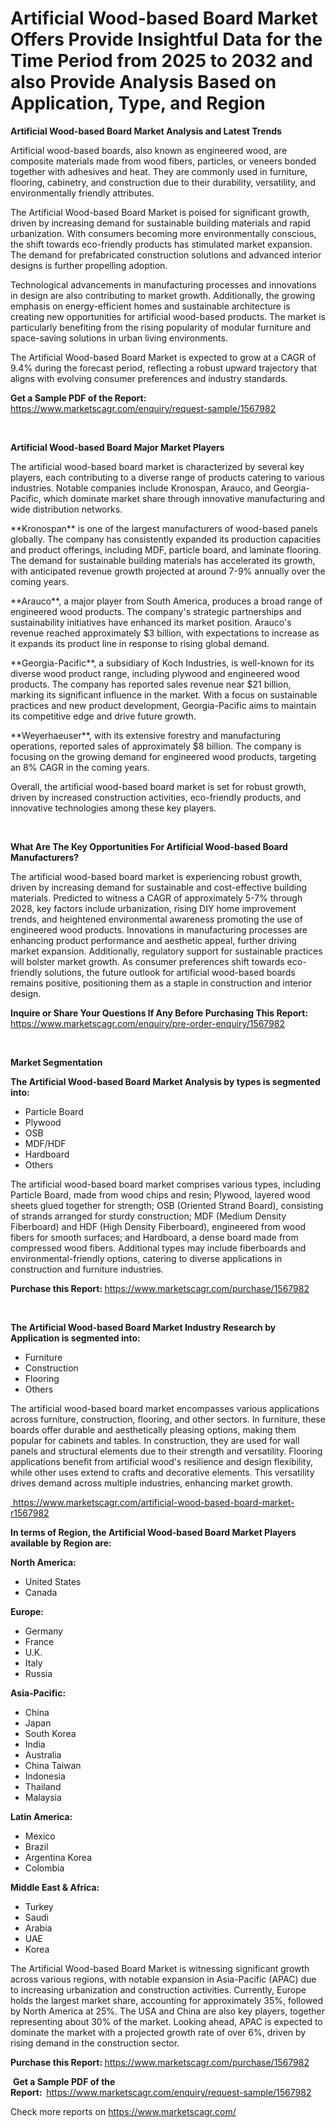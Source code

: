 <p><h1>Artificial Wood-based Board Market Offers Provide Insightful Data for the Time Period from 2025 to 2032 and also Provide Analysis Based on Application, Type, and Region</h1></p><p><strong>Artificial Wood-based Board Market Analysis and Latest Trends</strong></p>
<p><p>Artificial wood-based boards, also known as engineered wood, are composite materials made from wood fibers, particles, or veneers bonded together with adhesives and heat. They are commonly used in furniture, flooring, cabinetry, and construction due to their durability, versatility, and environmentally friendly attributes.</p><p>The Artificial Wood-based Board Market is poised for significant growth, driven by increasing demand for sustainable building materials and rapid urbanization. With consumers becoming more environmentally conscious, the shift towards eco-friendly products has stimulated market expansion. The demand for prefabricated construction solutions and advanced interior designs is further propelling adoption.</p><p>Technological advancements in manufacturing processes and innovations in design are also contributing to market growth. Additionally, the growing emphasis on energy-efficient homes and sustainable architecture is creating new opportunities for artificial wood-based products. The market is particularly benefiting from the rising popularity of modular furniture and space-saving solutions in urban living environments. </p><p>The Artificial Wood-based Board Market is expected to grow at a CAGR of 9.4% during the forecast period, reflecting a robust upward trajectory that aligns with evolving consumer preferences and industry standards.</p></p>
<p><strong>Get a Sample PDF of the Report:&nbsp;</strong> <a href="https://www.marketscagr.com/enquiry/request-sample/1567982?utm_campaign=3198&utm_medium=2&utm_source=Github&utm_content=ia&utm_term=23032025&utm_id=artificial-wood-based-board">https://www.marketscagr.com/enquiry/request-sample/1567982</a></p>
<p>&nbsp;</p>
<p><strong>Artificial Wood-based Board Major Market Players</strong></p>
<p><p>The artificial wood-based board market is characterized by several key players, each contributing to a diverse range of products catering to various industries. Notable companies include Kronospan, Arauco, and Georgia-Pacific, which dominate market share through innovative manufacturing and wide distribution networks.</p><p>**Kronospan** is one of the largest manufacturers of wood-based panels globally. The company has consistently expanded its production capacities and product offerings, including MDF, particle board, and laminate flooring. The demand for sustainable building materials has accelerated its growth, with anticipated revenue growth projected at around 7-9% annually over the coming years.</p><p>**Arauco**, a major player from South America, produces a broad range of engineered wood products. The company's strategic partnerships and sustainability initiatives have enhanced its market position. Arauco's revenue reached approximately $3 billion, with expectations to increase as it expands its product line in response to rising global demand.</p><p>**Georgia-Pacific**, a subsidiary of Koch Industries, is well-known for its diverse wood product range, including plywood and engineered wood products. The company has reported sales revenue near $21 billion, marking its significant influence in the market. With a focus on sustainable practices and new product development, Georgia-Pacific aims to maintain its competitive edge and drive future growth.</p><p>**Weyerhaeuser**, with its extensive forestry and manufacturing operations, reported sales of approximately $8 billion. The company is focusing on the growing demand for engineered wood products, targeting an 8% CAGR in the coming years.</p><p>Overall, the artificial wood-based board market is set for robust growth, driven by increased construction activities, eco-friendly products, and innovative technologies among these key players.</p></p>
<p>&nbsp;</p>
<p><strong>What Are The Key Opportunities For Artificial Wood-based Board Manufacturers?</strong></p>
<p><p>The artificial wood-based board market is experiencing robust growth, driven by increasing demand for sustainable and cost-effective building materials. Predicted to witness a CAGR of approximately 5-7% through 2028, key factors include urbanization, rising DIY home improvement trends, and heightened environmental awareness promoting the use of engineered wood products. Innovations in manufacturing processes are enhancing product performance and aesthetic appeal, further driving market expansion. Additionally, regulatory support for sustainable practices will bolster market growth. As consumer preferences shift towards eco-friendly solutions, the future outlook for artificial wood-based boards remains positive, positioning them as a staple in construction and interior design.</p></p>
<p><strong>Inquire or Share Your Questions If Any Before Purchasing This Report:</strong> <a href="https://www.marketscagr.com/enquiry/pre-order-enquiry/1567982?utm_campaign=3198&utm_medium=2&utm_source=Github&utm_content=ia&utm_term=23032025&utm_id=artificial-wood-based-board">https://www.marketscagr.com/enquiry/pre-order-enquiry/1567982</a></p>
<p>&nbsp;</p>
<p><strong>Market Segmentation</strong></p>
<p><strong>The Artificial Wood-based Board Market Analysis by types is segmented into:</strong></p>
<p><ul><li>Particle Board</li><li>Plywood</li><li>OSB</li><li>MDF/HDF</li><li>Hardboard</li><li>Others</li></ul></p>
<p><p>The artificial wood-based board market comprises various types, including Particle Board, made from wood chips and resin; Plywood, layered wood sheets glued together for strength; OSB (Oriented Strand Board), consisting of strands arranged for sturdy construction; MDF (Medium Density Fiberboard) and HDF (High Density Fiberboard), engineered from wood fibers for smooth surfaces; and Hardboard, a dense board made from compressed wood fibers. Additional types may include fiberboards and environmental-friendly options, catering to diverse applications in construction and furniture industries.</p></p>
<p><strong>Purchase this Report:&nbsp;</strong><a href="https://www.marketscagr.com/purchase/1567982?utm_campaign=3198&utm_medium=2&utm_source=Github&utm_content=ia&utm_term=23032025&utm_id=artificial-wood-based-board">https://www.marketscagr.com/purchase/1567982</a></p>
<p>&nbsp;</p>
<p><strong>The Artificial Wood-based Board Market Industry Research by Application is segmented into:</strong></p>
<p><ul><li>Furniture</li><li>Construction</li><li>Flooring</li><li>Others</li></ul></p>
<p><p>The artificial wood-based board market encompasses various applications across furniture, construction, flooring, and other sectors. In furniture, these boards offer durable and aesthetically pleasing options, making them popular for cabinets and tables. In construction, they are used for wall panels and structural elements due to their strength and versatility. Flooring applications benefit from artificial wood's resilience and design flexibility, while other uses extend to crafts and decorative elements. This versatility drives demand across multiple industries, enhancing market growth.</p></p>
<p><a href="https://www.marketscagr.com/artificial-wood-based-board-market-r1567982?utm_campaign=3198&utm_medium=2&utm_source=Github&utm_content=ia&utm_term=23032025&utm_id=artificial-wood-based-board">&nbsp;https://www.marketscagr.com/artificial-wood-based-board-market-r1567982</a></p>
<p><strong>In terms of Region, the Artificial Wood-based Board Market Players available by Region are:</strong></p>
<p>
    <p> <strong> North America: </strong>
        <ul>
            <li>United States</li>
            <li>Canada</li>
        </ul>
        </p> 
    <p> <strong> Europe: </strong>
        <ul>
            <li>Germany</li>
            <li>France</li>
            <li>U.K.</li>
            <li>Italy</li>
            <li>Russia</li>
        </ul>
        </p> 
    <p> <strong> Asia-Pacific: </strong>
        <ul>
            <li>China</li>
            <li>Japan</li>
            <li>South Korea</li>
            <li>India</li>
            <li>Australia</li>
            <li>China Taiwan</li>
            <li>Indonesia</li>
            <li>Thailand</li>
            <li>Malaysia</li>
        </ul>
        </p> 
    <p> <strong> Latin America: </strong>
        <ul>
            <li>Mexico</li>
            <li>Brazil</li>
            <li>Argentina Korea</li>
            <li>Colombia</li>
        </ul>
        </p> 
    <p> <strong> Middle East & Africa: </strong>
        <ul>
            <li>Turkey</li>
            <li>Saudi</li>
            <li>Arabia</li>
            <li>UAE</li>
            <li>Korea</li>
        </ul>
    </p>
    </p>
<p><p>The Artificial Wood-based Board Market is witnessing significant growth across various regions, with notable expansion in Asia-Pacific (APAC) due to increasing urbanization and construction activities. Currently, Europe holds the largest market share, accounting for approximately 35%, followed by North America at 25%. The USA and China are also key players, together representing about 30% of the market. Looking ahead, APAC is expected to dominate the market with a projected growth rate of over 6%, driven by rising demand in the construction sector.</p></p>
<p><strong>Purchase this Report: </strong><a href="https://www.marketscagr.com/purchase/1567982?utm_campaign=3198&utm_medium=2&utm_source=Github&utm_content=ia&utm_term=23032025&utm_id=artificial-wood-based-board">https://www.marketscagr.com/purchase/1567982</a></p>
<p>&nbsp;<strong>Get a Sample PDF of the Report:&nbsp;&nbsp;</strong><a href="https://www.marketscagr.com/enquiry/request-sample/1567982?utm_campaign=3198&utm_medium=2&utm_source=Github&utm_content=ia&utm_term=23032025&utm_id=artificial-wood-based-board">https://www.marketscagr.com/enquiry/request-sample/1567982</a></p>
<p><strong></strong></p>
<p>Check more reports on <a href="https://www.marketscagr.com/?utm_campaign=3198&utm_medium=2&utm_source=Github&utm_content=ia&utm_term=23032025&utm_id=artificial-wood-based-board">https://www.marketscagr.com/</a></p>